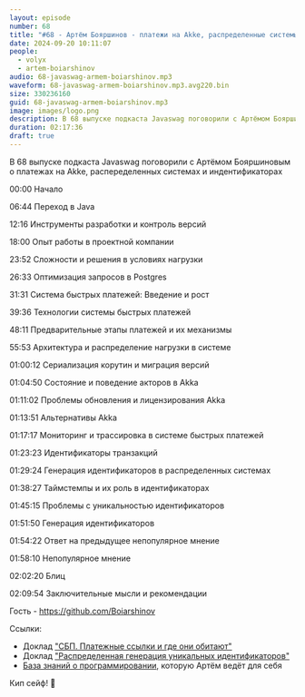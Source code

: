 ```yaml
---
layout: episode
number: 68
title: "#68 - Артём Бояршинов - платежи на Akke, распределенные системы и идентификаторы"
date: 2024-09-20 10:11:07
people:
  - volyx
  - artem-boiarshinov
audio: 68-javaswag-armem-boiarshinov.mp3
waveform: 68-javaswag-armem-boiarshinov.mp3.avg220.bin
size: 330236160           
guid: 68-javaswag-armem-boiarshinov.mp3
image: images/logo.png
description: В 68 выпуске подкаста Javaswag поговорили с Артёмом Бояршиновым о платежах на Akke, распеределенных системах и индентификаторах
duration: 02:17:36
draft: true
---
```


В 68 выпуске подкаста Javaswag поговорили с Артёмом Бояршиновым о платежах на Akke, распеределенных системах и индентификаторах

00:00 Начало

06:44 Переход в Java

12:16 Инструменты разработки и контроль версий

18:00 Опыт работы в проектной компании

23:52 Сложности и решения в условиях нагрузки

26:33 Оптимизация запросов в Postgres

31:31 Система быстрых платежей: Введение и рост

39:36 Технологии системы быстрых платежей

48:11 Предварительные этапы платежей и их механизмы

55:53 Архитектура и распределение нагрузки в системе

01:00:12 Сериализация корутин и миграция версий

01:04:50 Состояние и поведение акторов в Akka

01:11:02 Проблемы обновления и лицензирования Akka

01:13:51 Альтернативы Akka

01:17:17 Мониторинг и трассировка в системе быстрых платежей

01:23:23 Идентификаторы транзакций

01:29:24 Генерация идентификаторов в распределенных системах

01:38:27 Таймстемпы и их роль в идентификаторах

01:45:15 Проблемы с уникальностью идентификаторов

01:51:50 Генерация идентификаторов

01:54:22 Ответ на предыдущее непопулярное мнение

01:58:10 Непопулярное мнение

02:02:20 Блиц

02:09:54 Заключительные мысли и рекомендации


Гость - https://github.com/Boiarshinov

Ссылки:
- Доклад ["СБП. Платежные ссылки и где они обитают"](https://youtu.be/k-jPdxPAWjs?si=x8rghsQsDvi3jK3G)
- Доклад ["Распределенная генерация уникальных идентификаторов"](https://youtu.be/3LBFnLGo1hQ?si=ZL4Z6pXxbPhb0uxG)
- [База знаний о программировании](https://github.com/Boiarshinov/notes4j), которую Артём ведёт для себя


Кип сейф! 🖖
